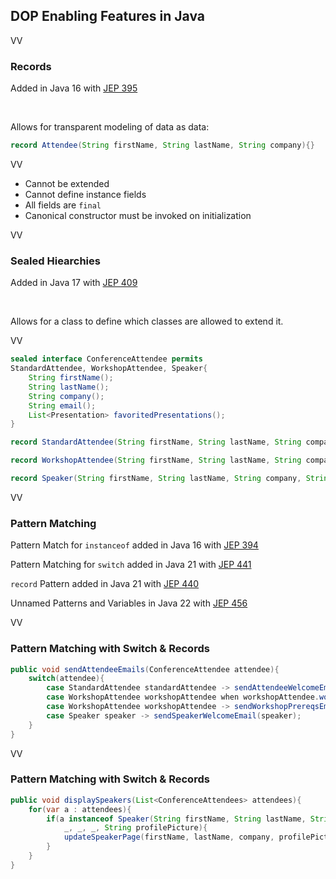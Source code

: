 ## DOP Enabling Features in Java

VV

### Records

Added in Java 16 with [JEP 395](https://openjdk.org/jeps/395)

<br/>

Allows for transparent modeling of data as data:

```java
record Attendee(String firstName, String lastName, String company){}
```

VV

* Cannot be extended
* Cannot define instance fields
* All fields are `final`
* Canonical constructor must be invoked on initialization

VV

### Sealed Hiearchies

Added in Java 17 with [JEP 409](https://openjdk.org/jeps/409)

<br/>

Allows for a class to define which classes are allowed to extend it.

VV

```java
sealed interface ConferenceAttendee permits
StandardAttendee, WorkshopAttendee, Speaker{
	String firstName();
	String lastName();
	String company();
	String email();
	List<Presentation> favoritedPresentations();
}

record StandardAttendee(String firstName, String lastName, String company, String email, List<Presentation> favoritedPresentations) implements ConferenceAttendee;

record WorkshopAttendee(String firstName, String lastName, String company, String email, List<Presentation> favoritedPresentations, List<Presentation> workshops) implements ConferenceAttendee;

record Speaker(String firstName, String lastName, String company, String email, List<Presentation> favoritedPresentations, List<Presentation> workshops, List<Presentation> speakingPresentations, String profilePicture) implements ConferenceAttendee;
```

VV

### Pattern Matching

Pattern Match for `instanceof` added in Java 16 with [JEP 394](https://openjdk.org/jeps/394)


Pattern Matching for `switch` added in Java 21 with [JEP 441](https://openjdk.org/jeps/441)


`record` Pattern added in Java 21 with [JEP 440](https://openjdk.org/jeps/440)

Unnamed Patterns and Variables in Java 22 with [JEP 456](https://openjdk.org/jeps/456)


VV

### Pattern Matching with Switch & Records


```java
public void sendAttendeeEmails(ConferenceAttendee attendee){
	switch(attendee){
		case StandardAttendee standardAttendee -> sendAttendeeWelcomeEmail(standardAttendee); 
		case WorkshopAttendee workshopAttendee when workshopAttendee.workshops().isEmpty() -> sendWorkshopSelectionEmail(workshopAttendee);
		case WorkshopAttendee workshopAttendee -> sendWorkshopPrereqsEmail(workshopAttendee); 
		case Speaker speaker -> sendSpeakerWelcomeEmail(speaker); 
	}
}
```

VV

### Pattern Matching with Switch & Records


```java
public void displaySpeakers(List<ConferenceAttendees> attendees){
	for(var a : attendees){
		if(a instanceof Speaker(String firstName, String lastName, String company,
			_, _, _, String profilePicture){
			updateSpeakerPage(firstName, lastName, company, profilePicture);
		}
	}
}

```
